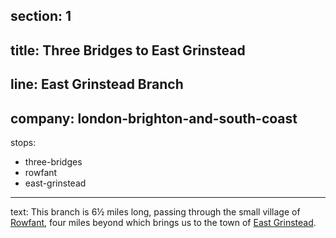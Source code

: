 ﻿section: 1
----
title: Three Bridges to East Grinstead
----
line: East Grinstead Branch
----
company: london-brighton-and-south-coast
----
stops:
- three-bridges
- rowfant
- east-grinstead
----
text: This branch is 6½ miles long, passing through the small village of [Rowfant](/stations/rowfant), four miles beyond which brings us to the town of [East Grinstead](/stations/east-grinstead).
